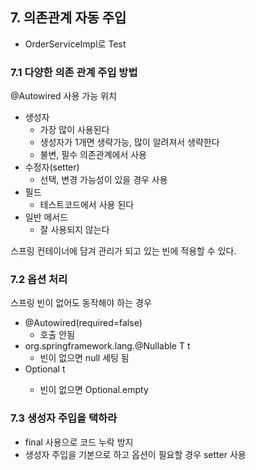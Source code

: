 ## 7. 의존관계 자동 주입
* OrderServiceImpl로 Test
### 7.1 다양한 의존 관계 주입 방법
@Autowired 사용 가능 위치
* 생성자
  * 가장 많이 사용된다
  * 생성자가 1개면 생략가능, 많이 알려져서 생략한다
  * 불변, 필수 의존관계에서 사용
* 수정자(setter)
  * 선택, 변경 가능성이 있을 경우 사용
* 필드
  * 테스트코드에서 사용 된다
* 일반 메서드
  * 잘 사용되지 않는다

스프링 컨테이너에 담겨 관리가 되고 있는 빈에 적용할 수 있다.

### 7.2 옵션 처리
스프링 빈이 없어도 동작해야 하는 경우
* @Autowired(required=false)
  * 호출 안됨
* org.springframework.lang.@Nullable T t
  * 빈이 없으면 null 세팅 됨
* Optional<T> t
  * 빈이 없으면 Optional.empty

### 7.3 생성자 주입을 택하라
* final 사용으로 코드 누락 방지
* 생성자 주입을 기본으로 하고 옵션이 필요할 경우 setter 사용